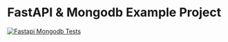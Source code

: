# FastAPI & Mongodb Example Project


[![Fastapi Mongodb Tests](https://github.com/subhankarb/fastapi-with-mongodb/actions/workflows/ci.yml/badge.svg)](https://github.com/subhankarb/fastapi-with-mongodb/actions/workflows/ci.yml)